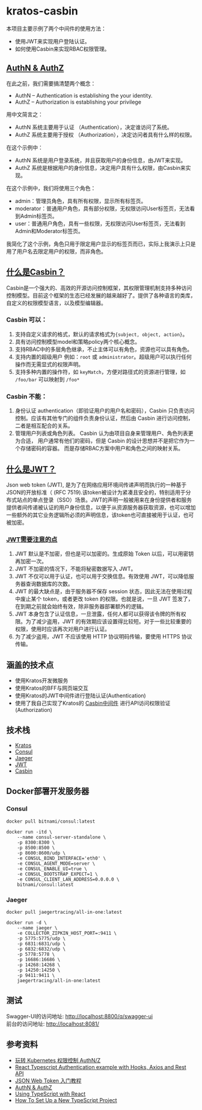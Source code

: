 # kratos-casbin

本项目主要示例了两个中间件的使用方法：
- 使用JWT来实现用户登陆认证。
- 如何使用Casbin来实现RBAC权限管理。

## [AuthN & AuthZ](http://technoponder.com/authentication-authorization/)

在此之前，我们需要搞清楚两个概念：  

- AuthN – Authentication is establishing the your identity.
- AuthZ – Authorization is establishing your privilege

用中文简言之：

- AuthN 系统主要用于认证 （Authentication），决定谁访问了系统。
- AuthZ 系统主要用于授权 （Authorization），决定访问者具有什么样的权限。

在这个示例中：

- AuthN 系统是用户登录系统，并且获取用户的身份信息，由JWT来实现。
- AuthZ 系统是根据用户的身份信息，决定用户具有什么权限，由Casbin来实现。

在这个示例中，我们将使用三个角色：

- admin：管理员角色，具有所有权限，显示所有标签页。
- moderator：普通用户角色，具有部分权限，无权限访问User标签页，无法看到Admin标签页。
- user：普通用户角色，具有一些权限，无权限访问User标签页，无法看到Admin和Moderator标签页。

我简化了这个示例，角色只用于限定用户显示的标签页而已，实际上我演示上只是用了用户名去限定用户的权限，而非角色。

## [什么是Casbin？](https://casbin.org/docs/zh-CN/overview)

Casbin是一个强大的、高效的开源访问控制框架，其权限管理机制支持多种访问控制模型。目前这个框架的生态已经发展的越来越好了。提供了各种语言的类库，自定义的权限模型语言，以及模型编辑器。

### Casbin 可以：

1. 支持自定义请求的格式，默认的请求格式为`{subject, object, action}`。
2. 具有访问控制模型model和策略policy两个核心概念。
3. 支持RBAC中的多层角色继承，不止主体可以有角色，资源也可以具有角色。
4. 支持内置的超级用户 例如：`root` 或 `administrator`。超级用户可以执行任何操作而无需显式的权限声明。
5. 支持多种内置的操作符，如 `keyMatch`，方便对路径式的资源进行管理，如 `/foo/bar` 可以映射到 `/foo*`

### Casbin 不能：

1. 身份认证 authentication（即验证用户的用户名和密码），Casbin 只负责访问控制。应该有其他专门的组件负责身份认证，然后由 Casbin 进行访问控制，二者是相互配合的关系。
2. 管理用户列表或角色列表。 Casbin 认为由项目自身来管理用户、角色列表更为合适， 用户通常有他们的密码，但是 Casbin 的设计思想并不是把它作为一个存储密码的容器。 而是存储RBAC方案中用户和角色之间的映射关系。

## [什么是JWT？](https://www.jianshu.com/p/576dbf44b2ae)

Json web token (JWT), 是为了在网络应用环境间传递声明而执行的一种基于JSON的开放标准（ (RFC 7519).该token被设计为紧凑且安全的，特别适用于分布式站点的单点登录（SSO）场景。JWT的声明一般被用来在身份提供者和服务提供者间传递被认证的用户身份信息，以便于从资源服务器获取资源，也可以增加一些额外的其它业务逻辑所必须的声明信息，该token也可直接被用于认证，也可被加密。

### [JWT需要注意的点](https://www.ruanyifeng.com/blog/2018/07/json_web_token-tutorial.html)

1. JWT 默认是不加密，但也是可以加密的。生成原始 Token 以后，可以用密钥再加密一次。
2. JWT 不加密的情况下，不能将秘密数据写入 JWT。
3. JWT 不仅可以用于认证，也可以用于交换信息。有效使用 JWT，可以降低服务器查询数据库的次数。
4. JWT 的最大缺点是，由于服务器不保存 session 状态，因此无法在使用过程中废止某个 token，或者更改 token 的权限。也就是说，一旦 JWT 签发了，在到期之前就会始终有效，除非服务器部署额外的逻辑。
5. JWT 本身包含了认证信息，一旦泄露，任何人都可以获得该令牌的所有权限。为了减少盗用，JWT 的有效期应该设置得比较短。对于一些比较重要的权限，使用时应该再次对用户进行认证。
6. 为了减少盗用，JWT 不应该使用 HTTP 协议明码传输，要使用 HTTPS 协议传输。

## 涵盖的技术点

- 使用Kratos开发微服务
- 使用Kratos的BFF与网页端交互
- 使用Kratos的JWT中间件进行登陆认证(Authentication)
- 使用了我自己实现了Kratos的 [Casbin中间件](https://github.com/tx7do/kratos-casbin) 进行API访问权限验证(Authorization)

## 技术栈

- [Kratos](https://go-kratos.dev/)
- [Consul](https://www.consul.io/)
- [Jaeger](https://www.jaegertracing.io/)
- [JWT](https://jwt.io/)
- [Casbin](https://casbin.org/)

## Docker部署开发服务器

### Consul

```shell
docker pull bitnami/consul:latest

docker run -itd \
    --name consul-server-standalone \
    -p 8300:8300 \
    -p 8500:8500 \
    -p 8600:8600/udp \
    -e CONSUL_BIND_INTERFACE='eth0' \
    -e CONSUL_AGENT_MODE=server \
    -e CONSUL_ENABLE_UI=true \
    -e CONSUL_BOOTSTRAP_EXPECT=1 \
    -e CONSUL_CLIENT_LAN_ADDRESS=0.0.0.0 \
    bitnami/consul:latest
```

### Jaeger

```shell
docker pull jaegertracing/all-in-one:latest

docker run -d \
    --name jaeger \
    -e COLLECTOR_ZIPKIN_HOST_PORT=:9411 \
    -p 5775:5775/udp \
    -p 6831:6831/udp \
    -p 6832:6832/udp \
    -p 5778:5778 \
    -p 16686:16686 \
    -p 14268:14268 \
    -p 14250:14250 \
    -p 9411:9411 \
    jaegertracing/all-in-one:latest
```

## 测试

Swagger-UI的访问地址: <http://localhost:8800/q/swagger-ui>  
前台的访问地址: <http://localhost:8081/>

## 参考资料

- [玩转 Kubernetes 权限控制 AuthN/Z](https://caicloud.io/blog/5a1b869275d69a0681e19585)
- [React Typescript Authentication example with Hooks, Axios and Rest API](https://reactjsexample.com/react-typescript-authentication-example-with-hooks-axios-and-rest-api/)
- [JSON Web Token 入门教程](https://www.ruanyifeng.com/blog/2018/07/json_web_token-tutorial.html)
- [AuthN & AuthZ](http://technoponder.com/authentication-authorization/)
- [Using TypeScript with React](https://www.digitalocean.com/community/tutorials/react-typescript-with-react)
- [How To Set Up a New TypeScript Project](https://www.digitalocean.com/community/tutorials/typescript-new-project)